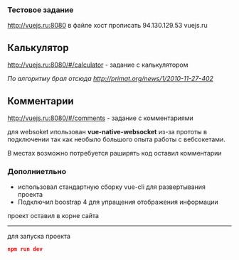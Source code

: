 ### Тестовое задание
http://vuejs.ru:8080
в файле хост прописать 94.130.129.53 vuejs.ru


## Калькулятор
http://vuejs.ru:8080/#/calculator - задание с калькулятором

*По алгоритму брал отсюда http://primat.org/news/1/2010-11-27-402*


## Комментарии
http://vuejs.ru:8080/#/comments - задание с комментариями

для websoket ипользован **vue-native-websocket** из-за прототы в подключении
так как необыло большого опыта работы с вебсокетами.

В местах возможно потребуется раширять код оставил комментарии



### Дополниетльно
- использовал стандартную сборку vue-cli для развертывания проекта
- Подключил boostrap 4 для упращения отображения информации

проект оставил в корне сайта

--- 

для запуска проекта

```json
npm run dev
```